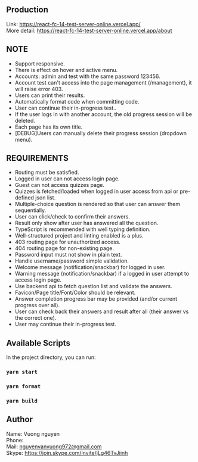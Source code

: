 ## Production
Link: https://react-fc-14-test-server-online.vercel.app/ \
More detail: https://react-fc-14-test-server-online.vercel.app/about

## NOTE
- Support responsive.
- There is effect on hover and active menu.
- Accounts: admin and test with the same password 123456.
- Account test can't access into the page management (/management), it will raise error 403.
- Users can print their results.
- Automatically format code when committing code.
- User can continue their in-progress test..
- If the user logs in with another account, the old progress session will be deleted.
- Each page has its own title.
- [DEBUG]Users can manually delete their progress session (dropdown menu).
## REQUIREMENTS
- Routing must be satisfied.
- Logged in user can not access login page.
- Guest can not access quizzes page.
- Quizzes is fetched/loaded when logged in user access from api or pre-defined json list.
- Multiple-choice question is rendered so that user can answer them sequentially.
- User can click/check to confirm their answers.
- Result only show after user has answered all the question.
- TypeScript is recommended with well typing definition.
- Well-structured project and linting enabled is a plus.
- 403 routing page for unauthorized access.
- 404 routing page for non-existing page.
- Password input must not show in plain text.
- Handle username/password simple validation.
- Welcome message (notification/snackbar) for logged in user.
- Warning message (notification/snackbar) if a logged in user attempt to access login page.
- Use backend api to fetch question list and validate the answers.
- Favicon/Page title/Font/Color should be relevant.
- Answer completion progress bar may be provided (and/or current progress over all).
- User can check back their answers and result after all (their answer vs the correct one).
- User may continue their in-progress test.
## Available Scripts

In the project directory, you can run:

### `yarn start`
### `yarn format`
### `yarn build`
## Author
Name: Vuong nguyen\
Phone: \
Mail: nguyenvanvuong972@gmail.com  \
Skype: https://join.skype.com/invite/jLg46TvJiinh
